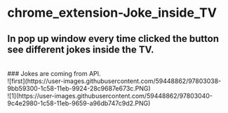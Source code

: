 # chrome_extension-Joke_inside_TV

## In pop up window every time clicked the button see different jokes inside the TV. 
 <br>
### Jokes are coming from API.
 <br>
![first](https://user-images.githubusercontent.com/59448862/97803038-9bb59300-1c58-11eb-9924-28c9687e673c.PNG)
<br>
![1](https://user-images.githubusercontent.com/59448862/97803040-9c4e2980-1c58-11eb-9659-a96db747c9d2.PNG)
